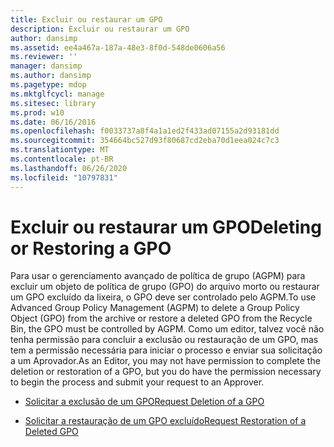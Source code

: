 ```yaml
---
title: Excluir ou restaurar um GPO
description: Excluir ou restaurar um GPO
author: dansimp
ms.assetid: ee4a467a-187a-48e3-8f0d-548de0606a56
ms.reviewer: ''
manager: dansimp
ms.author: dansimp
ms.pagetype: mdop
ms.mktglfcycl: manage
ms.sitesec: library
ms.prod: w10
ms.date: 06/16/2016
ms.openlocfilehash: f0033737a8f4a1a1ed2f433ad07155a2d93181dd
ms.sourcegitcommit: 354664bc527d93f80687cd2eba70d1eea024c7c3
ms.translationtype: MT
ms.contentlocale: pt-BR
ms.lasthandoff: 06/26/2020
ms.locfileid: "10797831"
---
```

# <span data-ttu-id="51c40-103">Excluir ou restaurar um GPO</span><span class="sxs-lookup"><span data-stu-id="51c40-103">Deleting or Restoring a GPO</span></span>


<span data-ttu-id="51c40-104">Para usar o gerenciamento avançado de política de grupo (AGPM) para excluir um objeto de política de grupo (GPO) do arquivo morto ou restaurar um GPO excluído da lixeira, o GPO deve ser controlado pelo AGPM.</span><span class="sxs-lookup"><span data-stu-id="51c40-104">To use Advanced Group Policy Management (AGPM) to delete a Group Policy Object (GPO) from the archive or restore a deleted GPO from the Recycle Bin, the GPO must be controlled by AGPM.</span></span> <span data-ttu-id="51c40-105">Como um editor, talvez você não tenha permissão para concluir a exclusão ou restauração de um GPO, mas tem a permissão necessária para iniciar o processo e enviar sua solicitação a um Aprovador.</span><span class="sxs-lookup"><span data-stu-id="51c40-105">As an Editor, you may not have permission to complete the deletion or restoration of a GPO, but you do have the permission necessary to begin the process and submit your request to an Approver.</span></span>

-   [<span data-ttu-id="51c40-106">Solicitar a exclusão de um GPO</span><span class="sxs-lookup"><span data-stu-id="51c40-106">Request Deletion of a GPO</span></span>](request-deletion-of-a-gpo-agpm30ops.md)

-   [<span data-ttu-id="51c40-107">Solicitar a restauração de um GPO excluído</span><span class="sxs-lookup"><span data-stu-id="51c40-107">Request Restoration of a Deleted GPO</span></span>](request-restoration-of-a-deleted-gpo-agpm30ops.md)

 

 





